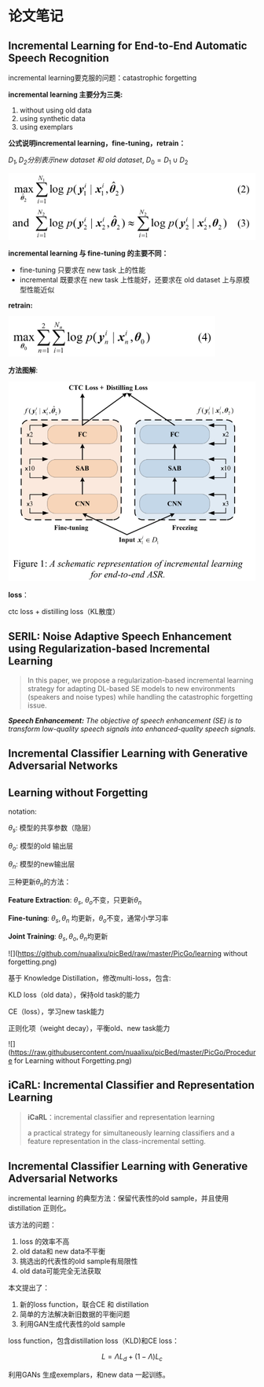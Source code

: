 # 论文笔记

## Incremental Learning for End-to-End Automatic Speech Recognition

incremental learning要克服的问题：catastrophic forgetting

**incremental learning 主要分为三类:**

1. without using old data
2. using synthetic data
3. using exemplars

**公式说明incremental learning，fine-tuning，retrain：**

*$D_1, D_2$分别表示new dataset 和 old dataset*, $D_0 = D_1 \cup D_2$

<img src="https://raw.githubusercontent.com/nuaalixu/picBed/master/PicGo/formula%20of%20cremental%20learning.png" style="zoom:80%;" />

**incremental learning 与 fine-tuning 的主要不同：**

- fine-tuning 只要求在 new task 上的性能
- incremental 既要求在 new task 上性能好，还要求在 old dataset 上与原模型性能近似

**retrain:**

<img src="https://raw.githubusercontent.com/nuaalixu/picBed/master/PicGo/formula%20of%20retrain.png" style="zoom:80%;" />

**方法图解**:

<img src="https://raw.githubusercontent.com/nuaalixu/picBed/master/PicGo/a%20schematic%20representation%20of%20incremental%20learning%20for%20e2e%20ASR.png" style="zoom:80%;" />

**loss**：

ctc loss + distilling loss（KL散度）



## SERIL:  Noise Adaptive Speech Enhancement using Regularization-based Incremental Learning

> In this paper, we propose a regularization-based incremental learning strategy for adapting DL-based SE models to new environments (speakers and noise types) while handling the
> catastrophic forgetting issue.

***Speech Enhancement:*** *The objective of speech enhancement (SE) is to transform low-quality speech signals into enhanced-quality speech signals.*



## Incremental Classifier Learning with Generative Adversarial Networks



## Learning without Forgetting

notation:

$\theta_s$: 模型的共享参数（隐层）

$\theta_o$: 模型的old 输出层

$\theta_n$: 模型的new输出层

三种更新$\theta_n$的方法：

**Feature Extraction**: $\theta_s$, $\theta_o$不变，只更新$\theta_n$

**Fine-tuning**: $\theta_s, \theta_n$ 均更新，$\theta_o$不变，通常小学习率

**Joint Training**: $\theta_s, \theta_o, \theta_n$均更新

![](https://github.com/nuaalixu/picBed/raw/master/PicGo/learning without forgetting.png)

基于 Knowledge Distillation，修改multi-loss，包含:

KLD loss（old data），保持old task的能力

CE（loss），学习new task能力

正则化项（weight decay），平衡old、new task能力

![](https://raw.githubusercontent.com/nuaalixu/picBed/master/PicGo/Procedure for Learning without Forgetting.png)

## iCaRL: Incremental Classifier and Representation Learning

> **iCaRL**：incremental classifier and representation learning
>
> a practical strategy for simultaneously learning classifiers and a feature representation in
> the class-incremental setting.

## Incremental Classifier Learning with Generative Adversarial Networks

incremental learning 的典型方法：保留代表性的old sample，并且使用distillation 正则化。

该方法的问题：

1. loss 的效率不高
2. old data和 new data不平衡
3. 挑选出的代表性的old sample有局限性
4. old data可能完全无法获取

本文提出了：

1. 新的loss function，联合CE 和 distillation
2. 简单的方法解决新旧数据的平衡问题
3. 利用GAN生成代表性的old sample

loss function，包含distillation loss（KLD)和CE loss：

$$L = \Lambda L_d + (1 - \Lambda) L_c$$

利用GANs 生成exemplars，和new data 一起训练。

